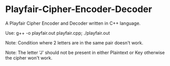 # Playfair-Cipher-Encoder-Decoder
A Playfair Cipher Encoder and Decoder written in C++ language.

Use: g++ -o playfair.out playfair.cpp; ./playfair.out

Note: Condition where 2 letters are in the same pair doesn't work.

Note: The letter 'J' should not be present in either Plaintext or Key otherwise the cipher won't work.
